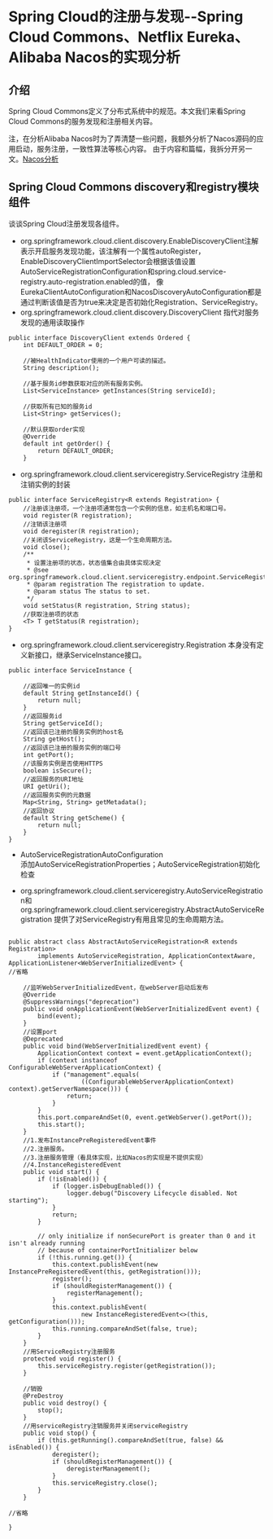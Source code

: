 # Spring Cloud的注册与发现--Spring Cloud Commons、Netflix Eureka、Alibaba Nacos的实现分析

## 介绍

Spring Cloud Commons定义了分布式系统中的规范。本文我们来看Spring Cloud Commons的服务发现和注册相关内容。

注，在分析Alibaba Nacos时为了弄清楚一些问题，我额外分析了Nacos源码的应用启动，服务注册，一致性算法等核心内容。
由于内容和篇幅，我拆分开另一文。[Nacos分析](./nacos.md)


## Spring Cloud Commons discovery和registry模块组件

<!--
发现
DiscoveryClient
EnableDiscoveryClient
EnableDiscoveryClientImportSelector

注册

ServiceRegistry
Registration extends ServiceInstance
AutoServiceRegistration
AbstractAutoServiceRegistration<R extends Registration> implements AutoServiceRegistration, ApplicationContextAware, ApplicationListener<WebServerInitializedEvent>
-->

谈谈Spring Cloud注册发现各组件。


* org.springframework.cloud.client.discovery.EnableDiscoveryClient注解
  表示开启服务发现功能，该注解有一个属性autoRegister，EnableDiscoveryClientImportSelector会根据该值设置AutoServiceRegistrationConfiguration和spring.cloud.service-registry.auto-registration.enabled的值，
  像EurekaClientAutoConfiguration和NacosDiscoveryAutoConfiguration都是通过判断该值是否为true来决定是否初始化Registration、ServiceRegistry。
* org.springframework.cloud.client.discovery.DiscoveryClient
  指代对服务发现的通用读取操作
  
~~~
public interface DiscoveryClient extends Ordered {
	int DEFAULT_ORDER = 0;

    //被HealthIndicator使用的一个用户可读的描述。
	String description();

    //基于服务id参数获取对应的所有服务实例。
	List<ServiceInstance> getInstances(String serviceId);

    //获取所有已知的服务id
	List<String> getServices();

    //默认获取order实现
	@Override
	default int getOrder() {
		return DEFAULT_ORDER;
	}

~~~
* org.springframework.cloud.client.serviceregistry.ServiceRegistry
  注册和注销实例的封装
~~~
public interface ServiceRegistry<R extends Registration> {
    //注册该注册项，一个注册项通常包含一个实例的信息，如主机名和端口号。
	void register(R registration);
    //注销该注册项
	void deregister(R registration);
    //关闭该ServiceRegistry，这是一个生命周期方法。
	void close();
	/**
	 * 设置注册项的状态，状态值集合由具体实现决定
	 * @see org.springframework.cloud.client.serviceregistry.endpoint.ServiceRegistryEndpoint
	 * @param registration The registration to update.
	 * @param status The status to set.
	 */
	void setStatus(R registration, String status);
    //获取注册项的状态
	<T> T getStatus(R registration);
}
~~~
* org.springframework.cloud.client.serviceregistry.Registration 本身没有定义新接口，继承ServiceInstance接口。

~~~
public interface ServiceInstance {
    
    //返回唯一的实例id
	default String getInstanceId() {
		return null;
	}
    //返回服务id
	String getServiceId();
    //返回该已注册的服务实例的host名
	String getHost();
    //返回该已注册的服务实例的端口号
	int getPort();
    //该服务实例是否使用HTTPS
	boolean isSecure();
    //返回服务的URI地址
	URI getUri();
    //返回服务实例的元数据
	Map<String, String> getMetadata();
    //返回协议
	default String getScheme() {
		return null;
	}
}

~~~

* AutoServiceRegistrationAutoConfiguration  
  添加AutoServiceRegistrationProperties；AutoServiceRegistration初始化检查

* org.springframework.cloud.client.serviceregistry.AutoServiceRegistration和org.springframework.cloud.client.serviceregistry.AbstractAutoServiceRegistration<R extends Registration>
  提供了对ServiceRegistry有用且常见的生命周期方法。
  
~~~

public abstract class AbstractAutoServiceRegistration<R extends Registration>
		implements AutoServiceRegistration, ApplicationContextAware, ApplicationListener<WebServerInitializedEvent> {
//省略
    
    //监听WebServerInitializedEvent，在webServer启动后发布
	@Override
	@SuppressWarnings("deprecation")
	public void onApplicationEvent(WebServerInitializedEvent event) {
		bind(event);
	}
    //设置port
	@Deprecated
	public void bind(WebServerInitializedEvent event) {
		ApplicationContext context = event.getApplicationContext();
		if (context instanceof ConfigurableWebServerApplicationContext) {
			if ("management".equals(
					((ConfigurableWebServerApplicationContext) context).getServerNamespace())) {
				return;
			}
		}
		this.port.compareAndSet(0, event.getWebServer().getPort());
		this.start();
	}
    //1.发布InstancePreRegisteredEvent事件
    //2.注册服务。
    //3.注册服务管理（看具体实现，比如Nacos的实现是不提供实现）
    //4.InstanceRegisteredEvent
	public void start() {
		if (!isEnabled()) {
			if (logger.isDebugEnabled()) {
				logger.debug("Discovery Lifecycle disabled. Not starting");
			}
			return;
		}

		// only initialize if nonSecurePort is greater than 0 and it isn't already running
		// because of containerPortInitializer below
		if (!this.running.get()) {
			this.context.publishEvent(new InstancePreRegisteredEvent(this, getRegistration()));
			register();
			if (shouldRegisterManagement()) {
				registerManagement();
			}
			this.context.publishEvent(
					new InstanceRegisteredEvent<>(this, getConfiguration()));
			this.running.compareAndSet(false, true);
		}
	}
    //用ServiceRegistry注册服务
	protected void register() {
		this.serviceRegistry.register(getRegistration());
	}

    //销毁
	@PreDestroy
	public void destroy() {
		stop();
	}
    //用serviceRegistry注销服务并关闭serviceRegistry
	public void stop() {
		if (this.getRunning().compareAndSet(true, false) && isEnabled()) {
			deregister();
			if (shouldRegisterManagement()) {
				deregisterManagement();
			}
			this.serviceRegistry.close();
		}
	}

//省略

}

~~~

